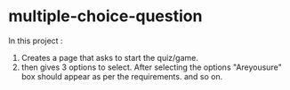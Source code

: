 # multiple-choice-question
In this project : 
1. Creates a page that asks to start the quiz/game.
2. then gives 3 options to select. After selecting the options "Areyousure" box should appear as per the requirements. and so on.
